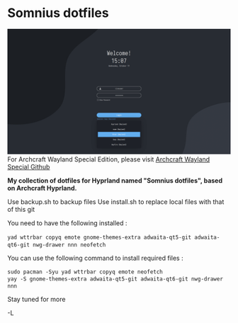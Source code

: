 # Somnius dotfiles

![Archcraft Wayland Special](https://github.com/archcraft-os/archcraft-wayland-special/raw/main/wayland.gif)
For Archcraft Wayland Special Edition, please visit [Archcraft Wayland Special Github](https://github.com/archcraft-os/archcraft-wayland-special)

**My collection of dotfiles for Hyprland named "Somnius dotfiles", based on Archcraft Hyprland.**

Use backup.sh to backup files
Use install.sh to replace local files with that of this git

You need to have the following installed :

`yad wttrbar copyq emote gnome-themes-extra adwaita-qt5-git adwaita-qt6-git nwg-drawer nnn neofetch`

You can use the following command to install required files :

```
sudo pacman -Syu yad wttrbar copyq emote neofetch
yay -S gnome-themes-extra adwaita-qt5-git adwaita-qt6-git nwg-drawer nnn
```

Stay tuned for more

-L